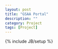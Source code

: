 ```yaml
---
layout: post
title: "GSAA Portal"
description: ""
category: Project 
tags: [Project]
---
```

{% include JB/setup %}
